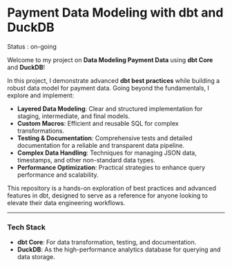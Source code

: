 # **Payment Data Modeling with dbt and DuckDB**  

Status : on-going 

Welcome to my project on **Data Modeling Payment Data** using **dbt Core** and **DuckDB**!  

In this project, I demonstrate advanced **dbt best practices** while building a robust data model for payment data. Going beyond the fundamentals, I explore and implement:  
- **Layered Data Modeling**: Clear and structured implementation for staging, intermediate, and final models.  
- **Custom Macros**: Efficient and reusable SQL for complex transformations.  
- **Testing & Documentation**: Comprehensive tests and detailed documentation for a reliable and transparent data pipeline.  
- **Complex Data Handling**: Techniques for managing JSON data, timestamps, and other non-standard data types.  
- **Performance Optimization**: Practical strategies to enhance query performance and scalability.  

This repository is a hands-on exploration of best practices and advanced features in dbt, designed to serve as a reference for anyone looking to elevate their data engineering workflows.  

---

### **Tech Stack**
- **dbt Core**: For data transformation, testing, and documentation.  
- **DuckDB**: As the high-performance analytics database for querying and data storage.  
